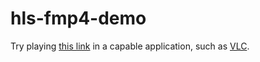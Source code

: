 # hls-fmp4-demo

Try playing [this link](https://charneykaye.github.io/hls-fmp4-demo/chunky.m3u8) in a capable application, such as [VLC](https://www.videolan.org/).

